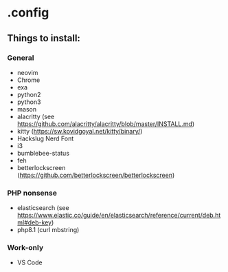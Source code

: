 # .config

## Things to install:

### General
- neovim
- Chrome
- exa
- python2
- python3
- mason
- alacritty (see https://github.com/alacritty/alacritty/blob/master/INSTALL.md)
- kitty (https://sw.kovidgoyal.net/kitty/binary/)
- Hackslug Nerd Font
- i3
- bumblebee-status
- feh
- betterlockscreen (https://github.com/betterlockscreen/betterlockscreen)

### PHP nonsense
- elasticsearch (see https://www.elastic.co/guide/en/elasticsearch/reference/current/deb.html#deb-key)
- php8.1 (curl mbstring)

### Work-only
- VS Code

